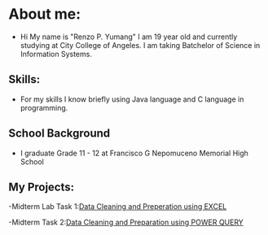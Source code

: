 # About me:
- Hi My name is "Renzo P. Yumang" I am 19 year old and currently studying at City College of Angeles. I am taking Batchelor of Science in Information Systems.

## Skills:
- For my skills I know briefly using Java language and C language in programming.

## School Background
- I graduate Grade 11 - 12 at Francisco G Nepomuceno Memorial High School

## My Projects:
-Midterm Lab Task 1:[Data Cleaning and Preperation using EXCEL](Midterm%20Lab%20Task/README.md) 

-Midterm Task 2:[Data Cleaning and Preparation using POWER QUERY](Midterm%20Task2/README.md)
